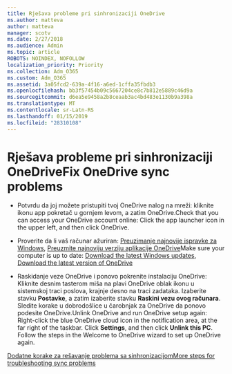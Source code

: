 ```yaml
---
title: Rješava probleme pri sinhronizaciji OneDrive
ms.author: matteva
author: matteva
manager: scotv
ms.date: 2/27/2018
ms.audience: Admin
ms.topic: article
ROBOTS: NOINDEX, NOFOLLOW
localization_priority: Priority
ms.collection: Adm_O365
ms.custom: Adm_O365
ms.assetid: 3a05fcd2-639a-4f16-a6ed-1cffa35fbdb3
ms.openlocfilehash: bb3f57454b09c5667204ce8c7b812e5889c46d9a
ms.sourcegitcommit: d6ea5e9458a2b8ceaab3ac4bd483e1130b9a398a
ms.translationtype: MT
ms.contentlocale: sr-Latn-RS
ms.lasthandoff: 01/15/2019
ms.locfileid: "28310108"
---
```

# <a name="fix-onedrive-sync-problems"></a><span data-ttu-id="bed5d-102">Rješava probleme pri sinhronizaciji OneDrive</span><span class="sxs-lookup"><span data-stu-id="bed5d-102">Fix OneDrive sync problems</span></span>

- <span data-ttu-id="bed5d-103">Potvrdu da joj možete pristupiti tvoj OneDrive nalog na mreži: kliknite ikonu app pokretač u gornjem levom, a zatim OneDrive.</span><span class="sxs-lookup"><span data-stu-id="bed5d-103">Check that you can access your OneDrive account online: Click the app launcher icon in the upper left, and then click OneDrive.</span></span>
    
- <span data-ttu-id="bed5d-104">Proverite da li vaš računar ažuriran: [Preuzimanje najnovije ispravke za Windows](http://go.microsoft.com/fwlink/p/?LinkId=825773), [Preuzmite najnoviju verziju aplikacije OneDrive](https://go.microsoft.com/fwlink/p/?linkid=844652)</span><span class="sxs-lookup"><span data-stu-id="bed5d-104">Make sure your computer is up to date: [Download the latest Windows updates](http://go.microsoft.com/fwlink/p/?LinkId=825773), [Download the latest version of OneDrive](https://go.microsoft.com/fwlink/p/?linkid=844652)</span></span>
    
- <span data-ttu-id="bed5d-p101">Raskidanje veze OneDrive i ponovo pokrenite instalaciju OneDrive: Kliknite desnim tasterom miša na plavi OneDrive oblak ikonu u sistemskoj traci poslova, krajnje desno na traci zadataka. Izaberite stavku **Postavke**, a zatim izaberite stavku **Raskini vezu ovog računara**. Sledite korake u dobrodošlice u čarobnjak za OneDrive da ponovo podesite OneDrive.</span><span class="sxs-lookup"><span data-stu-id="bed5d-p101">Unlink OneDrive and run OneDrive setup again: Right-click the blue OneDrive cloud icon in the notification area, at the far right of the taskbar. Click **Settings**, and then click **Unlink this PC**. Follow the steps in the Welcome to OneDrive wizard to set up OneDrive again.</span></span>
    
[<span data-ttu-id="bed5d-108">Dodatne korake za rešavanje problema sa sinhronizacijom</span><span class="sxs-lookup"><span data-stu-id="bed5d-108">More steps for troubleshooting sync problems</span></span>](https://go.microsoft.com/fwlink/?linkid=866431)
  

